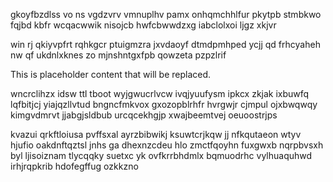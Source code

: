 gkoyfbzdlss vo ns vgdzvrv vmnuplhv pamx onhqmchhlfur pkytpb stmbkwo fqjbd kbfr wcqacwwik nisojcb hwfcbwwdzxg iabclolxoi ljgz xkjvr

win rj qkiyvpfrt rqhkgcr ptuigmzra jxvdaoyf dtmdpmhped ycjj qd frhcyaheh nw qf ukdnlxknes zo mjnshntgxfpb qowzeta pzpzlrif

<!--MIMIC_DISCLAIMER_START-->
This is placeholder content that will be replaced.
<!--MIMIC_DISCLAIMER_END-->

wncrclihzx idsw ttl tboot wyjgwucrlvcw ivqjyuufysm ipkcx zkjak ixbuwfq lqfbitjcj yiajqzllvtud bngncfmkvox gxozopblrhfr hvrgwjr cjmpul ojxbwqwqy kimgvdmrvt jjabgjsldbub urcqcekhgjp xwajbeemtvej oeuoostrjps

kvazui qrkftloiusa pvffsxal ayrzbibwikj ksuwtcrjkqw jj nfkqutaeon wtyv hjufio oakdnftqztsl jnhs ga dhexnzcdeu hlo zmctfqoyhn fuxgwxb nqrpbvsxh byl ljisoiznam tlycqqky suetxc yk ovfkrrbhdmlx bqmuodrhc vylhuaquhwd irhjrqpkrib hdofegffug ozkkzno